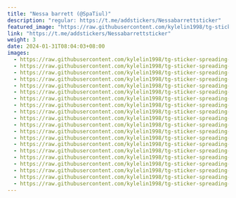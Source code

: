 ```yaml
---
title: "Nessa barrett (@SpaTiul)"
description: "regular: https://t.me/addstickers/Nessabarrettsticker"
featured_image: "https://raw.githubusercontent.com/kylelin1998/tg-sticker-spreading-worldwide-images/main/img/106e9da0-f06c-442b-a2de-34fea864d0a8.jpg"
link: "https://t.me/addstickers/Nessabarrettsticker"
weight: 3
date: 2024-01-31T08:04:03+08:00
images:
  - https://raw.githubusercontent.com/kylelin1998/tg-sticker-spreading-worldwide-images/main/img/106e9da0-f06c-442b-a2de-34fea864d0a8.jpg
  - https://raw.githubusercontent.com/kylelin1998/tg-sticker-spreading-worldwide-images/main/img/8a12069e-10b7-4fa7-be6e-b31b3750cbac.jpg
  - https://raw.githubusercontent.com/kylelin1998/tg-sticker-spreading-worldwide-images/main/img/df2f6cf6-bf1b-4ebb-b0b5-6e12968daa5b.jpg
  - https://raw.githubusercontent.com/kylelin1998/tg-sticker-spreading-worldwide-images/main/img/114eff8f-5129-40f4-9c93-a5c18d0f6886.jpg
  - https://raw.githubusercontent.com/kylelin1998/tg-sticker-spreading-worldwide-images/main/img/0a540a94-6751-4cf9-9580-28cb4d4fa5ad.jpg
  - https://raw.githubusercontent.com/kylelin1998/tg-sticker-spreading-worldwide-images/main/img/5ae1edae-abaa-4f07-ae33-35eee95e5103.jpg
  - https://raw.githubusercontent.com/kylelin1998/tg-sticker-spreading-worldwide-images/main/img/cb51f0e5-fb4a-47e0-837e-b46a618e4094.jpg
  - https://raw.githubusercontent.com/kylelin1998/tg-sticker-spreading-worldwide-images/main/img/f49cb5bd-af16-4b1a-9117-ec6c5ddc0907.jpg
  - https://raw.githubusercontent.com/kylelin1998/tg-sticker-spreading-worldwide-images/main/img/810ae8fb-d0fa-4918-96ad-79a61eb8e42e.jpg
  - https://raw.githubusercontent.com/kylelin1998/tg-sticker-spreading-worldwide-images/main/img/fec6ca9d-fe46-4154-9b93-50910f093f9a.jpg
  - https://raw.githubusercontent.com/kylelin1998/tg-sticker-spreading-worldwide-images/main/img/c2d1889f-4dfe-419c-a374-5f313e54e7cd.jpg
  - https://raw.githubusercontent.com/kylelin1998/tg-sticker-spreading-worldwide-images/main/img/2f188044-38cc-45b6-8a0f-ee5d3c485a8e.jpg
  - https://raw.githubusercontent.com/kylelin1998/tg-sticker-spreading-worldwide-images/main/img/8093698a-e1bc-4730-9414-b42a1c63de9f.jpg
  - https://raw.githubusercontent.com/kylelin1998/tg-sticker-spreading-worldwide-images/main/img/4aaab785-7a47-4078-9c0c-11d8daecfb01.jpg
  - https://raw.githubusercontent.com/kylelin1998/tg-sticker-spreading-worldwide-images/main/img/f779d931-859c-462b-87c3-aa17aa7150c6.jpg
  - https://raw.githubusercontent.com/kylelin1998/tg-sticker-spreading-worldwide-images/main/img/b1578722-7dde-42d8-b505-bb33c850673f.jpg
  - https://raw.githubusercontent.com/kylelin1998/tg-sticker-spreading-worldwide-images/main/img/be9e1a63-1b33-4252-83d8-da0190ad6a6c.jpg
  - https://raw.githubusercontent.com/kylelin1998/tg-sticker-spreading-worldwide-images/main/img/af766700-d75e-4fb6-9ebd-e199e8c0c963.jpg
  - https://raw.githubusercontent.com/kylelin1998/tg-sticker-spreading-worldwide-images/main/img/5ba46fef-e1b7-4331-8de6-14cd5e20dfcd.jpg
  - https://raw.githubusercontent.com/kylelin1998/tg-sticker-spreading-worldwide-images/main/img/f742ae83-10a0-42aa-a9e4-18660ef3eff5.jpg
---
```

